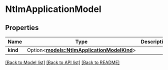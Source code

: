 # NtlmApplicationModel

## Properties

Name | Type | Description | Notes
------------ | ------------- | ------------- | -------------
**kind** | Option<[**models::NtlmApplicationModelKind**](NtlmApplicationModelKind.md)> |  | [optional]

[[Back to Model list]](../README.md#documentation-for-models) [[Back to API list]](../README.md#documentation-for-api-endpoints) [[Back to README]](../README.md)


